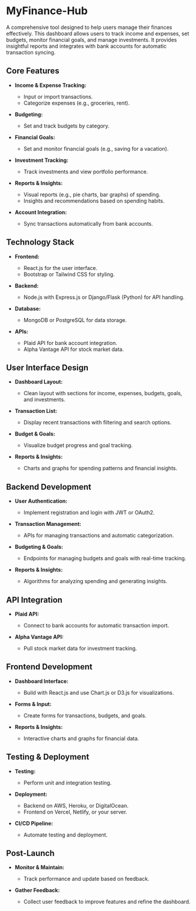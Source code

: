 # MyFinance-Hub

A comprehensive tool designed to help users manage their finances effectively. This dashboard allows users to track income and expenses, set budgets, monitor financial goals, and manage investments. It provides insightful reports and integrates with bank accounts for automatic transaction syncing.

## Core Features
- **Income & Expense Tracking:** 
  - Input or import transactions.
  - Categorize expenses (e.g., groceries, rent).

- **Budgeting:**
  - Set and track budgets by category.

- **Financial Goals:**
  - Set and monitor financial goals (e.g., saving for a vacation).

- **Investment Tracking:**
  - Track investments and view portfolio performance.

- **Reports & Insights:**
  - Visual reports (e.g., pie charts, bar graphs) of spending.
  - Insights and recommendations based on spending habits.

- **Account Integration:**
  - Sync transactions automatically from bank accounts.

## Technology Stack

- **Frontend:**
  - React.js for the user interface.
  - Bootstrap or Tailwind CSS for styling.

- **Backend:**
  - Node.js with Express.js or Django/Flask (Python) for API handling.

- **Database:**
  - MongoDB or PostgreSQL for data storage.

- **APIs:**
  - Plaid API for bank account integration.
  - Alpha Vantage API for stock market data.

## User Interface Design

- **Dashboard Layout:**
  - Clean layout with sections for income, expenses, budgets, goals, and investments.

- **Transaction List:**
  - Display recent transactions with filtering and search options.

- **Budget & Goals:**
  - Visualize budget progress and goal tracking.

- **Reports & Insights:**
  - Charts and graphs for spending patterns and financial insights.

## Backend Development

- **User Authentication:**
  - Implement registration and login with JWT or OAuth2.

- **Transaction Management:**
  - APIs for managing transactions and automatic categorization.

- **Budgeting & Goals:**
  - Endpoints for managing budgets and goals with real-time tracking.

- **Reports & Insights:**
  - Algorithms for analyzing spending and generating insights.

## API Integration

- **Plaid API:**
  - Connect to bank accounts for automatic transaction import.

- **Alpha Vantage API:**
  - Pull stock market data for investment tracking.

## Frontend Development

- **Dashboard Interface:**
  - Build with React.js and use Chart.js or D3.js for visualizations.

- **Forms & Input:**
  - Create forms for transactions, budgets, and goals.

- **Reports & Insights:**
  - Interactive charts and graphs for financial data.

## Testing & Deployment

- **Testing:**
  - Perform unit and integration testing.

- **Deployment:**
  - Backend on AWS, Heroku, or DigitalOcean.
  - Frontend on Vercel, Netlify, or your server.

- **CI/CD Pipeline:**
  - Automate testing and deployment.

## Post-Launch

- **Monitor & Maintain:**
  - Track performance and update based on feedback.

- **Gather Feedback:**
  - Collect user feedback to improve features and refine the dashboard.
